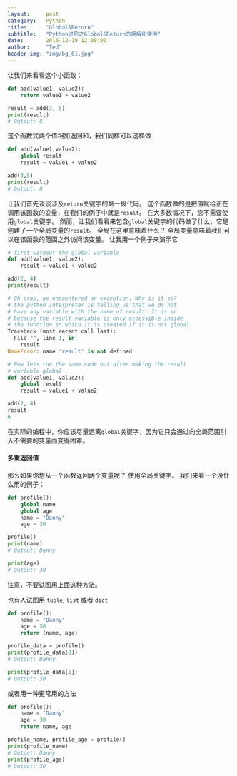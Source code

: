 ```yaml
---
layout:     post
category:   Python
title:      "Global&Return"
subtitle:   "Python进阶之Global&Return的理解和使用"
date:       2016-12-19 12:00:00
author:     "Ted"
header-img: "img/bg_01.jpg"
---
```


 让我们来看看这个小函数：

```python
def add(value1, value2):
    return value1 + value2

result = add(3, 5)
print(result)
# Output: 8
```

这个函数式两个值相加返回和，我们同样可以这样做

```python
def add(value1,value2):
    global result
    result = value1 + value2

add(3,5)
print(result)
# Output: 8
```

让我们首先谈谈涉及`return`关键字的第一段代码。 这个函数做的是把值赋给正在调用该函数的变量，在我们的例子中就是`result`。 在大多数情况下，您不需要使用`global`关键字。 然而，让我们看看来包含`global`关键字的代码做了什么，它是创建了一个全局变量的`result`。 全局在这里意味着什么？ 全局变量意味着我们可以在该函数的范围之外访问该变量。 让我用一个例子来演示它：

```python
# first without the global variable
def add(value1, value2):
    result = value1 + value2

add(2, 4)
print(result)

# Oh crap, we encountered an exception. Why is it so?
# the python interpreter is telling us that we do not
# have any variable with the name of result. It is so
# because the result variable is only accessible inside
# the function in which it is created if it is not global.
Traceback (most recent call last):
  File "", line 1, in
    result
NameError: name 'result' is not defined

# Now lets run the same code but after making the result
# variable global
def add(value1, value2):
    global result
    result = value1 + value2

add(2, 4)
result
6
```

在实际的编程中，你应该尽量远离`global`关键字，因为它只会通过向全局范围引入不需要的变量而变得困难。

#### 多重返回值

那么如果你想从一个函数返回两个变量呢？ 使用全局关键字。 我们来看一个没什么用的例子：

```python
def profile():
    global name
    global age
    name = "Danny"
    age = 30

profile()
print(name)
# Output: Danny

print(age)
# Output: 30
```

注意，不要试图用上面这种方法。

也有人试图用 `tuple`, `list` 或者 `dict` 

```python
def profile():
    name = "Danny"
    age = 30
    return (name, age)

profile_data = profile()
print(profile_data[0])
# Output: Danny

print(profile_data[1])
# Output: 30
```

或者用一种更常用的方法

```python
def profile():
    name = "Danny"
    age = 30
    return name, age

profile_name, profile_age = profile()
print(profile_name)
# Output: Danny
print(profile_age)
# Output: 30
```


